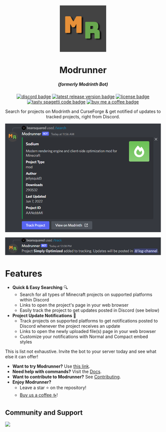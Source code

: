 <p align="center"><img src="./assets/modrunner_logo.jpg" width="150px" height="150px" alt="modrunner"></p>

<h1 align="center">Modrunner</h1>
<em><h5 align="center">(formerly Modrinth Bot)</h5></em>

[<p align="center"><img src="https://img.shields.io/discord/764169561003130881?color=%237289DA&logo=discord&style=for-the-badge" alt="discord badge">](https://discord.gg/HZMCRNUd5Z) [<img src="https://img.shields.io/github/v/release/beans-squared/modrunner-bot?style=for-the-badge" alt="latest release version badge">](https://github.com/beans-squared/modrunner-bot/releases) [<img src="https://img.shields.io/github/license/beans-squared/modrunner-bot?style=for-the-badge" alt="license badge">](./LICENSE) [<img src="https://forthebadge.com/images/badges/contains-tasty-spaghetti-code.svg" alt="tasty spagetti code badge" height="28px">]() [<img src="https://img.buymeacoffee.com/button-api/?text=BUY ME A COFFEE&emoji=&slug=beansquared&button_colour=FFDD00&font_colour=000000&font_family=Arial&outline_colour=000000&coffee_colour=ffffff" alt="buy me a coffee badge" height="28px">](https://www.buymeacoffee.com/beansquared)</p>

<p align="center">Search for projects on Modrinth and CurseForge & get notified of updates to tracked projects, right from Discord.</p>

<p align="center"><img src="./assets/screenshot1.png" alt="modrunner search"></p>
<p align="center"><img src="./assets/screenshot2.png" alt="modrunner track"></p>

# Features

- **Quick & Easy Searching** 🔍
  - Search for all types of Minecraft projects on supported platforms within Discord
  - Links to open the project's page in your web browser
  - Easily track the project to get updates posted in Discord (see below)
- **Project Update Notifications** 📨
  - Track projects on supported platforms to get notifications posted to Discord whenever the project receives an update
  - Links to open the newly uploaded file(s) page in your web browser
  - Customize your notifications with Normal and Compact embed styles

This is list not exhaustive. Invite the bot to your server today and see what else it can offer!
- **Want to try Modrunner?** Use [this link](https://invite.modrunner.net/).
- **Need help with commands?** Visit the [Docs](https://modrunner.net/docs/intro/).
- **Want to contribute to Modrunner?** See [Contributing](./CONTRIBUTING.md).
- **Enjoy Modrunner?** 
  - Leave a star ⭐ on the repository!
  - [Buy us a coffee ☕](https://www.buymeacoffee.com/beansquared)!

## Community and Support
[![](https://discordapp.com/api/guilds/764169561003130881/widget.png?style=banner3)](https://discord.gg/HZMCRNUd5Z)
